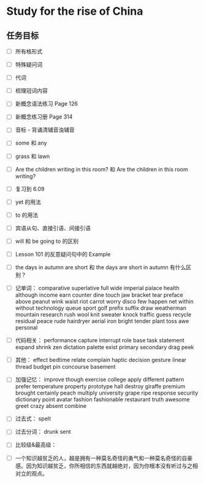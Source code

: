 # Study for the rise of China

## 任务目标

- [ ] 所有格形式

- [ ] 特殊疑问词

- [ ] 代词

- [ ] 梳理冠词内容

- [ ] 新概念语法练习 Page 126

- [ ] 新概念练习册 Page 314

- [ ] 音标 - 背诵清辅音浊辅音

- [ ] some 和 any

- [ ] grass 和 lawn

- [ ] Are the children writing in this room? 和 Are the children in this room writing?

- [ ] 复习到 6.09

- [ ] yet 的用法

- [ ] to 的用法

- [ ] 宾语从句、直接引语、间接引语

- [ ] will 和 be going to 的区别

- [ ] Lesson 101 的反意疑问句中的 Example

- [ ] the days in autumn are short 和 the days are short in autumn 有什么区别？

- [ ] 记单词： comparative superlative full wide imperial palace health although income earn counter dine touch jaw bracket tear preface above peanut wink waist riot carrot worry disco few happen net within without technology queue sport golf prefix suffix draw weatherman mountain research rush wool knit sweater knock traffic guess recycle residual peace rude hairdryer aerial iron bright tender plant toss awe personal

- [ ] 代码相关： performance capture interrupt role base task statement expand shrink zen dictation palette exist primary secondary drag peek

- [ ] 其他： effect bedtime relate complain haptic decision gesture linear thread budget pin concourse basement

- [ ] 加强记忆： improve though exercise college apply different pattern prefer temperature property prototype hall destroy giraffe premium brought certainly peach multiply university grape ripe response security dictionary point avatar fashion fashionable restaurant truth awesome greet crazy absent combine

- [ ] 过去式： spelt

- [ ] 过去分词： drunk sent

- [ ] 比较级&最高级：

- [ ] 一个知识越贫乏的人，越是拥有一种莫名奇怪的勇气和一种莫名奇怪的自豪感。因为知识越贫乏，你所相信的东西就越绝对，因为你根本没有听过与之相对立的观点。
